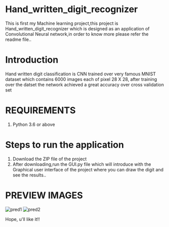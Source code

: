 # Hand_written_digit_recognizer
This is first my Machine learning project,this project is Hand_written_digit_recognizer which is designed as an application of Convolutional Neural network,in order to know more please refer the readme file..

# Introduction 
Hand written digit classification is CNN trained over very famous MNIST dataset which contains 6000 images each of pixel 28 X 28, after training over the datset the network achieved a great accuracy over cross validation set

# REQUIREMENTS 
1. Python 3.6 or above 

# Steps to run the application
1. Download the ZIP file of the project
2. After downloading,run the GUI.py file which will introduce with the Graphical user interface of the project where you can draw the digit and see the results..

# PREVIEW IMAGES 
![pred1](https://user-images.githubusercontent.com/84433782/128631825-0ad21c00-bff4-4e9f-8be8-1d339ceb4049.png)  ![pred2](https://user-images.githubusercontent.com/84433782/128631841-313b691d-270e-44bd-bdd0-04123e11fd86.png)

Hope, u'll like it!!
